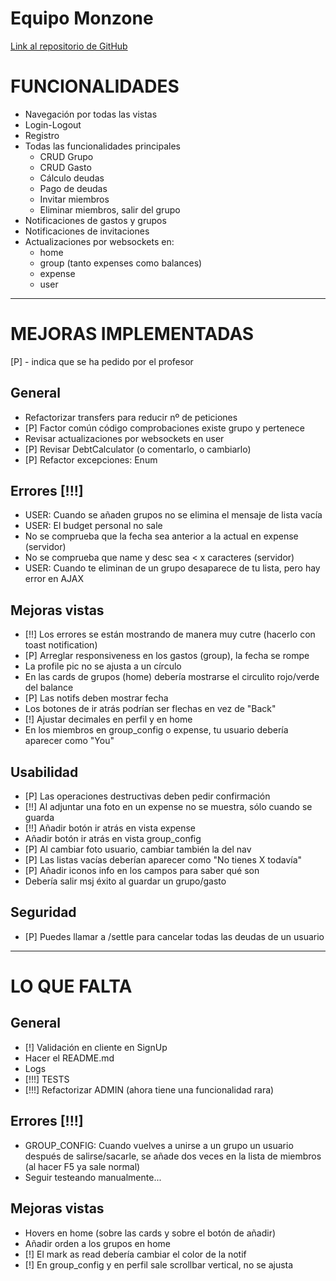 # Equipo Monzone
[Link al repositorio de GitHub](https://github.com/Nicolas-EM/IW-Monzone.git)

# FUNCIONALIDADES
- Navegación por todas las vistas
- Login-Logout
- Registro
- Todas las funcionalidades principales
  - CRUD Grupo
  - CRUD Gasto
  - Cálculo deudas
  - Pago de deudas
  - Invitar miembros
  - Eliminar miembros, salir del grupo
- Notificaciones de gastos y grupos
- Notificaciones de invitaciones
- Actualizaciones por websockets en:
  - home
  - group (tanto expenses como balances)
  - expense
  - user

_______

# MEJORAS IMPLEMENTADAS
[P] - indica que se ha pedido por el profesor

## General
- Refactorizar transfers para reducir nº de peticiones
- [P] Factor común código comprobaciones existe grupo y pertenece
- Revisar actualizaciones por websockets en user
- [P] Revisar DebtCalculator (o comentarlo, o cambiarlo)
- [P] Refactor excepciones: Enum

## Errores [!!!]
- USER: Cuando se añaden grupos no se elimina el mensaje de lista vacía
- USER: El budget personal no sale
- No se comprueba que la fecha sea anterior a la actual en expense (servidor)
- No se comprueba que name y desc sea < x caracteres (servidor)
- USER: Cuando te eliminan de un grupo desaparece de tu lista, pero hay error en AJAX

## Mejoras vistas
- [!!] Los errores se están mostrando de manera muy cutre (hacerlo con toast notification)
- [P] Arreglar responsiveness en los gastos (group), la fecha se rompe
- La profile pic no se ajusta a un círculo
- En las cards de grupos (home) debería mostrarse el circulito rojo/verde del balance
- [P] Las notifs deben mostrar fecha
- Los botones de ir atrás podrían ser flechas en vez de "Back"
- [!] Ajustar decimales en perfil y en home
- En los miembros en group_config o expense, tu usuario debería aparecer como "You"

## Usabilidad
- [P] Las operaciones destructivas deben pedir confirmación
- [!!] Al adjuntar una foto en un expense no se muestra, sólo cuando se guarda
- [!!] Añadir botón ir atrás en vista expense
- Añadir botón ir atrás en vista group_config
- [P] Al cambiar foto usuario, cambiar también la del nav
- [P] Las listas vacías deberían aparecer como "No tienes X todavía"
- [P] Añadir iconos info en los campos para saber qué son
- Debería salir msj éxito al guardar un grupo/gasto

## Seguridad
- [P] Puedes llamar a /settle para cancelar todas las deudas de un usuario

_______

# LO QUE FALTA

## General
- [!] Validación en cliente en SignUp
- Hacer el README.md
- Logs
- [!!!] TESTS
- [!!!] Refactorizar ADMIN (ahora tiene una funcionalidad rara)

## Errores [!!!]
- GROUP_CONFIG: Cuando vuelves a unirse a un grupo un usuario después de salirse/sacarle, se añade dos veces en la lista de miembros
  (al hacer F5 ya sale normal)
- Seguir testeando manualmente...

## Mejoras vistas
- Hovers en home (sobre las cards y sobre el botón de añadir)
- Añadir orden a los grupos en home
- [!] El mark as read debería cambiar el color de la notif
- [!] En group_config y en perfil sale scrollbar vertical, no se ajusta
